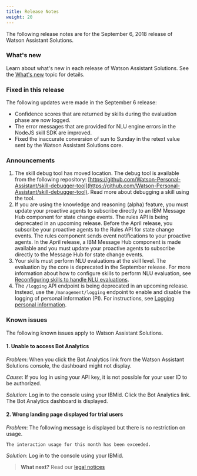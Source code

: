 ```yaml
---
title: Release Notes
weight: 20
---
```


The following release notes are for the September 6, 2018 release of Watson Assistant Solutions.

### What's new
Learn about what's new in each release of Watson Assistant Solutions.  See the [What's new]() topic for details.

### Fixed in this release

The following updates were made in the September 6 release:
- Confidence scores that are returned by skills during the evaluation phase are now logged.
- The error messages that are provided for NLU engine errors in the NodeJS skill SDK are improved.
- Fixed the inaccurate conversion of sun to Sunday in the retext value sent by the Watson Assistant Solutions core.

### Announcements

1.	The skill debug tool has moved location.  The debug tool is available from the following repository: [https://github.com/Watson-Personal-Assistant/skill-debugger-tool](https://github.com/Watson-Personal-Assistant/skill-debugger-tool). Read more about debugging a skill using the tool. 
2. If you are using the knowledge and reasoning (alpha) feature, you must update your proactive agents to subscribe directly to an IBM Message Hub component for state change events. The rules API is being deprecated in an upcoming release. Before the April release, you subscribe your proactive agents to the Rules API for state change events. The rules component sends event notifications to your proactive agents.  In the April release, a IBM Message Hub component is made available and you must update your proactive agents to subscribe directly to the Message Hub for state change events. 
3. Your skills must perform NLU evaluations at the skill level.  The evaluation by the core is deprecated in the September release. For more information about how to configure skills to perform NLU evaluation, see [Reconfiguring skills to handle NLU evaluations](https://watson-personal-assistant.github.io/developer/further-topics/reconfigure_skill/).
4. The `/logging` API endpoint is being deprecated in an upcoming release.  Instead, use the `/management/logging` endpoint to enable and disable the logging of personal information (PI).  For instructions, see [Logging personal information](https://watson-personal-assistant.github.io/developer/further-topics/set_pi/).

### Known issues

The following known issues apply to Watson Assistant Solutions.

#### 1. Unable to access Bot Analytics

_Problem_: When you click the Bot Analytics link from the Watson Assistant Solutions console, the dashboard might not display.

_Cause_: If you log in using your API key, it is not possible for your user ID to be authorized.

_Solution_: Log in to the console using your IBMid. Click the Bot Analytics link.  The Bot Analytics dashboard is displayed.

#### 2. Wrong landing page displayed for trial users

_Problem_: The following message is displayed but there is no restriction on usage.

`The interaction usage for this month has been exceeded.`

_Solution_: Log in to the console using your IBMid.

> **What next?** Read our [legal notices]({{site.baseurl}}/legal/terms-of-use)
